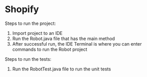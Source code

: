 # Shopify

Steps to run the project:
1. Import project to an IDE
2. Run the Robot.java file that has the main method
3. After successful run, the IDE Terminal is where you can enter commands to run the Robot project

Steps to run the tests:
1. Run the RobotTest.java file to run the unit tests
